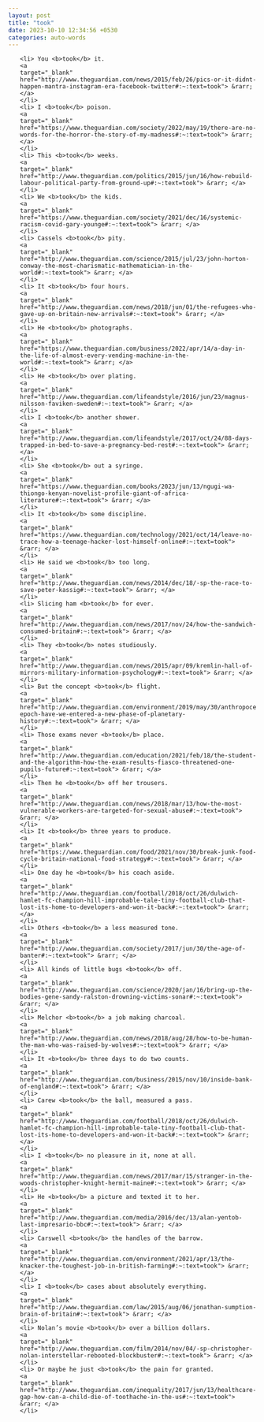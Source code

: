 ```yaml
---
layout: post
title: "took"
date: 2023-10-10 12:34:56 +0530
categories: auto-words
---
```

<ol>

    <li> You <b>took</b> it.
    <a 
    target="_blank" 
    href="http://www.theguardian.com/news/2015/feb/26/pics-or-it-didnt-happen-mantra-instagram-era-facebook-twitter#:~:text=took"> &rarr; </a>
    </li>
    <li> I <b>took</b> poison.
    <a 
    target="_blank" 
    href="https://www.theguardian.com/society/2022/may/19/there-are-no-words-for-the-horror-the-story-of-my-madness#:~:text=took"> &rarr; </a>
    </li>
    <li> This <b>took</b> weeks.
    <a 
    target="_blank" 
    href="http://www.theguardian.com/politics/2015/jun/16/how-rebuild-labour-political-party-from-ground-up#:~:text=took"> &rarr; </a>
    </li>
    <li> We <b>took</b> the kids.
    <a 
    target="_blank" 
    href="https://www.theguardian.com/society/2021/dec/16/systemic-racism-covid-gary-younge#:~:text=took"> &rarr; </a>
    </li>
    <li> Cassels <b>took</b> pity.
    <a 
    target="_blank" 
    href="http://www.theguardian.com/science/2015/jul/23/john-horton-conway-the-most-charismatic-mathematician-in-the-world#:~:text=took"> &rarr; </a>
    </li>
    <li> It <b>took</b> four hours.
    <a 
    target="_blank" 
    href="http://www.theguardian.com/news/2018/jun/01/the-refugees-who-gave-up-on-britain-new-arrivals#:~:text=took"> &rarr; </a>
    </li>
    <li> He <b>took</b> photographs.
    <a 
    target="_blank" 
    href="https://www.theguardian.com/business/2022/apr/14/a-day-in-the-life-of-almost-every-vending-machine-in-the-world#:~:text=took"> &rarr; </a>
    </li>
    <li> He <b>took</b> over plating.
    <a 
    target="_blank" 
    href="http://www.theguardian.com/lifeandstyle/2016/jun/23/magnus-nilsson-faviken-sweden#:~:text=took"> &rarr; </a>
    </li>
    <li> I <b>took</b> another shower.
    <a 
    target="_blank" 
    href="http://www.theguardian.com/lifeandstyle/2017/oct/24/88-days-trapped-in-bed-to-save-a-pregnancy-bed-rest#:~:text=took"> &rarr; </a>
    </li>
    <li> She <b>took</b> out a syringe.
    <a 
    target="_blank" 
    href="https://www.theguardian.com/books/2023/jun/13/ngugi-wa-thiongo-kenyan-novelist-profile-giant-of-africa-literature#:~:text=took"> &rarr; </a>
    </li>
    <li> It <b>took</b> some discipline.
    <a 
    target="_blank" 
    href="https://www.theguardian.com/technology/2021/oct/14/leave-no-trace-how-a-teenage-hacker-lost-himself-online#:~:text=took"> &rarr; </a>
    </li>
    <li> He said we <b>took</b> too long.
    <a 
    target="_blank" 
    href="http://www.theguardian.com/news/2014/dec/18/-sp-the-race-to-save-peter-kassig#:~:text=took"> &rarr; </a>
    </li>
    <li> Slicing ham <b>took</b> for ever.
    <a 
    target="_blank" 
    href="http://www.theguardian.com/news/2017/nov/24/how-the-sandwich-consumed-britain#:~:text=took"> &rarr; </a>
    </li>
    <li> They <b>took</b> notes studiously.
    <a 
    target="_blank" 
    href="http://www.theguardian.com/news/2015/apr/09/kremlin-hall-of-mirrors-military-information-psychology#:~:text=took"> &rarr; </a>
    </li>
    <li> But the concept <b>took</b> flight.
    <a 
    target="_blank" 
    href="http://www.theguardian.com/environment/2019/may/30/anthropocene-epoch-have-we-entered-a-new-phase-of-planetary-history#:~:text=took"> &rarr; </a>
    </li>
    <li> Those exams never <b>took</b> place.
    <a 
    target="_blank" 
    href="http://www.theguardian.com/education/2021/feb/18/the-student-and-the-algorithm-how-the-exam-results-fiasco-threatened-one-pupils-future#:~:text=took"> &rarr; </a>
    </li>
    <li> Then he <b>took</b> off her trousers.
    <a 
    target="_blank" 
    href="http://www.theguardian.com/news/2018/mar/13/how-the-most-vulnerable-workers-are-targeted-for-sexual-abuse#:~:text=took"> &rarr; </a>
    </li>
    <li> It <b>took</b> three years to produce.
    <a 
    target="_blank" 
    href="https://www.theguardian.com/food/2021/nov/30/break-junk-food-cycle-britain-national-food-strategy#:~:text=took"> &rarr; </a>
    </li>
    <li> One day he <b>took</b> his coach aside.
    <a 
    target="_blank" 
    href="http://www.theguardian.com/football/2018/oct/26/dulwich-hamlet-fc-champion-hill-improbable-tale-tiny-football-club-that-lost-its-home-to-developers-and-won-it-back#:~:text=took"> &rarr; </a>
    </li>
    <li> Others <b>took</b> a less measured tone.
    <a 
    target="_blank" 
    href="http://www.theguardian.com/society/2017/jun/30/the-age-of-banter#:~:text=took"> &rarr; </a>
    </li>
    <li> All kinds of little bugs <b>took</b> off.
    <a 
    target="_blank" 
    href="http://www.theguardian.com/science/2020/jan/16/bring-up-the-bodies-gene-sandy-ralston-drowning-victims-sonar#:~:text=took"> &rarr; </a>
    </li>
    <li> Melchor <b>took</b> a job making charcoal.
    <a 
    target="_blank" 
    href="http://www.theguardian.com/news/2018/aug/28/how-to-be-human-the-man-who-was-raised-by-wolves#:~:text=took"> &rarr; </a>
    </li>
    <li> It <b>took</b> three days to do two counts.
    <a 
    target="_blank" 
    href="http://www.theguardian.com/business/2015/nov/10/inside-bank-of-england#:~:text=took"> &rarr; </a>
    </li>
    <li> Carew <b>took</b> the ball, measured a pass.
    <a 
    target="_blank" 
    href="http://www.theguardian.com/football/2018/oct/26/dulwich-hamlet-fc-champion-hill-improbable-tale-tiny-football-club-that-lost-its-home-to-developers-and-won-it-back#:~:text=took"> &rarr; </a>
    </li>
    <li> I <b>took</b> no pleasure in it, none at all.
    <a 
    target="_blank" 
    href="http://www.theguardian.com/news/2017/mar/15/stranger-in-the-woods-christopher-knight-hermit-maine#:~:text=took"> &rarr; </a>
    </li>
    <li> He <b>took</b> a picture and texted it to her.
    <a 
    target="_blank" 
    href="http://www.theguardian.com/media/2016/dec/13/alan-yentob-last-impresario-bbc#:~:text=took"> &rarr; </a>
    </li>
    <li> Carswell <b>took</b> the handles of the barrow.
    <a 
    target="_blank" 
    href="http://www.theguardian.com/environment/2021/apr/13/the-knacker-the-toughest-job-in-british-farming#:~:text=took"> &rarr; </a>
    </li>
    <li> I <b>took</b> cases about absolutely everything.
    <a 
    target="_blank" 
    href="http://www.theguardian.com/law/2015/aug/06/jonathan-sumption-brain-of-britain#:~:text=took"> &rarr; </a>
    </li>
    <li> Nolan’s movie <b>took</b> over a billion dollars.
    <a 
    target="_blank" 
    href="http://www.theguardian.com/film/2014/nov/04/-sp-christopher-nolan-interstellar-rebooted-blockbuster#:~:text=took"> &rarr; </a>
    </li>
    <li> Or maybe he just <b>took</b> the pain for granted.
    <a 
    target="_blank" 
    href="http://www.theguardian.com/inequality/2017/jun/13/healthcare-gap-how-can-a-child-die-of-toothache-in-the-us#:~:text=took"> &rarr; </a>
    </li>